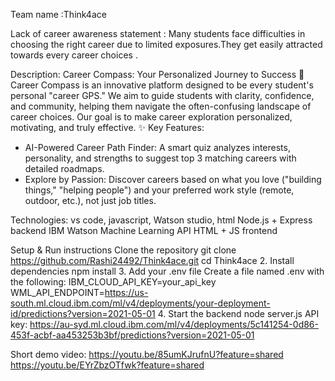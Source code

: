Team name :Think4ace 

Lack of career awareness
statement :  Many students face difficulties in choosing the right career due to limited exposures.They get easily  attracted towards every career choices .

Description: Career Compass: Your Personalized Journey to Success 🚀
Career Compass is an innovative platform designed to be every student's personal "career GPS." We aim to guide students with clarity, confidence, and community, helping them navigate the often-confusing landscape of career choices. Our goal is to make career exploration personalized, motivating, and truly effective.
✨ Key Features:
 * AI-Powered Career Path Finder: A smart quiz analyzes interests, personality, and strengths to suggest top 3 matching careers with detailed roadmaps.
 * Explore by Passion: Discover careers based on what you love ("building things," "helping people") and your preferred work style (remote, outdoor, etc.), not just job titles.

Technologies: vs code, javascript, Watson studio, html
Node.js + Express backend
IBM Watson Machine Learning API
HTML + JS frontend

Setup & Run instructions 
Clone the repository
git clone https://github.com/Rashi24492/Think4ace.git
cd Think4ace
2. Install dependencies
npm install
3. Add your .env file Create a file named .env with the following:
IBM_CLOUD_API_KEY=your_api_key
WML_API_ENDPOINT=https://us-south.ml.cloud.ibm.com/ml/v4/deployments/your-deployment-id/predictions?version=2021-05-01
4. Start the backend
node server.js
API key: https://au-syd.ml.cloud.ibm.com/ml/v4/deployments/5c141254-0d86-453f-acbf-aa453253b3bf/predictions?version=2021-05-01

Short demo video:
https://youtu.be/85umKJrufnU?feature=shared
https://youtu.be/EYrZbzOTfwk?feature=shared
